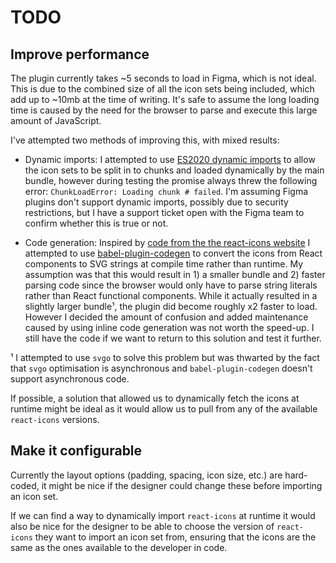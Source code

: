 # TODO

## Improve performance

The plugin currently takes ~5 seconds to load in Figma, which is not ideal.
This is due to the combined size of all the icon sets being included,
which add up to ~10mb at the time of writing. It's safe to assume
the long loading time is caused by the need for the browser to parse
and execute this large amount of JavaScript.

I've attempted two methods of improving this, with mixed results:

- Dynamic imports: I attempted to use [ES2020 dynamic imports](https://dev.to/nialljoemaher/dynamic-importing-code-splitting-es2020-3dm3) to allow
  the icon sets to be split in to chunks and loaded dynamically by the main bundle, however during
  testing the promise always threw the following error: `ChunkLoadError: Loading chunk # failed`.
  I'm assuming Figma plugins don't support dynamic imports, possibly due to security restrictions,
  but I have a support ticket open with the Figma team to confirm whether this is true or not.

- Code generation: Inspired by [code from the the react-icons website](https://github.com/react-icons/react-icons/blob/master/packages/preview/src/utils/getIcons.ts)
  I attempted to use [babel-plugin-codegen](https://github.com/kentcdodds/babel-plugin-codegen) to convert the icons
  from React components to SVG strings at compile time rather than runtime. My assumption was
  that this would result in 1) a smaller bundle and 2) faster parsing code since the
  browser would only have to parse string literals rather than React functional components.
  While it actually resulted in a slightly larger bundle¹, the plugin did become
  roughly x2 faster to load. However I decided the amount of confusion and added
  maintenance caused by using inline code generation was not worth the speed-up.
  I still have the code if we want to return to this solution and test it further.

¹ I attempted to use `svgo` to solve this problem but was thwarted by the fact that `svgo`
optimisation is asynchronous and `babel-plugin-codegen` doesn't support asynchronous code.

If possible, a solution that allowed us to dynamically fetch the icons at runtime might
be ideal as it would allow us to pull from any of the available `react-icons` versions.

## Make it configurable

Currently the layout options (padding, spacing, icon size, etc.) are hard-coded,
it might be nice if the designer could change these before importing an icon set.

If we can find a way to dynamically import `react-icons` at runtime it
would also be nice for the designer to be able to choose the version
of `react-icons` they want to import an icon set from, ensuring that
the icons are the same as the ones available to the developer in code.
